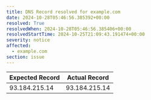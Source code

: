 ```yaml
---
title: DNS Record resolved for example.com
date: 2024-10-28T05:46:56.385392+00:00
resolved: True
resolvedWhen: 2024-10-28T05:46:56.385406+00:00
resolvedStartTime: 2024-10-25T21:09:43.191474+00:00
severity: notice
affected:
  - example.com
section: issue
---
```


| Expected Record  | Actual Record  |
|------------------|----------------|
| 93.184.215.14 | 93.184.215.14 |

